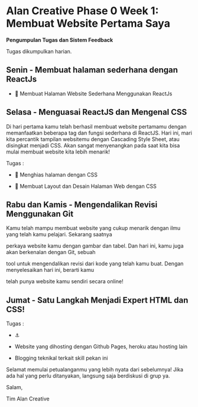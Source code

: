 
# Alan Creative Phase 0 Week 1: Membuat Website Pertama Saya

  

**Pengumpulan Tugas dan Sistem Feedback**

  

Tugas dikumpulkan harian.

  

## Senin - Membuat halaman sederhana dengan ReactJs

  

- 💪 Membuat Halaman Website Sederhana Menggunakan ReactJs

  

## Selasa - Menguasai ReactJS dan Mengenal CSS

Di hari pertama kamu telah berhasil membuat website pertamamu dengan memanfaatkan beberapa tag dan fungsi sederhana di ReactJS. Hari ini, mari kita percantik tampilan websitemu dengan Cascading Style Sheet, atau disingkat menjadi CSS. Akan sangat menyenangkan pada saat kita bisa mulai membuat website kita lebih menarik!

  
  

Tugas :

- 💪 Menghias halaman dengan CSS

- 💪 Membuat Layout dan Desain Halaman Web dengan CSS

  

## Rabu dan Kamis - Mengendalikan Revisi Menggunakan Git

Kamu telah mampu membuat website yang cukup menarik dengan ilmu yang telah kamu pelajari. Sekarang saatnya

perkaya website kamu dengan gambar dan tabel. Dan hari ini, kamu juga akan berkenalan dengan Git, sebuah

tool untuk mengendalikan revisi dari kode yang telah kamu buat. Dengan menyelesaikan hari ini, berarti kamu

telah punya website kamu sendiri secara online!

  
  

## Jumat - Satu Langkah Menjadi Expert HTML dan CSS!
  

Tugas :

- :anchor:

 - Website yang dihosting dengan Github Pages, heroku atau hosting lain

- Blogging teknikal terkait skill pekan ini

  

Selamat memulai petualanganmu yang lebih nyata dari sebelumnya! Jika ada hal yang perlu ditanyakan, langsung saja berdiskusi di grup ya.

  

Salam,

  

Tim Alan Creative